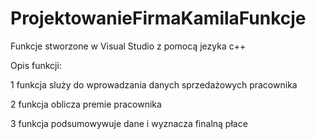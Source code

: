 # ProjektowanieFirmaKamilaFunkcje
Funkcje stworzone w Visual Studio z pomocą jezyka c++

Opis funkcji:

1 funkcja sluży do wprowadzania danych sprzedażowych pracownika

2 funkcja oblicza premie pracownika

3 funkcja podsumowywuje dane i wyznacza finalną płace 
